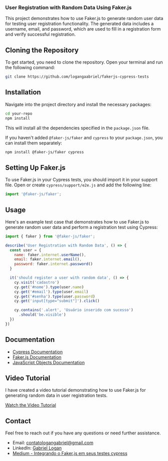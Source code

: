### User Registration with Random Data Using Faker.js

This project demonstrates how to use Faker.js to generate random user data for testing user registration functionality. The generated data includes a username, email, and password, which are used to fill in a registration form and verify successful registration.

## Cloning the Repository

To get started, you need to clone the repository. Open your terminal and run the following command:

```bash
git clone https://github.com/logangaabriel/fakerjs-cypress-tests
```

## Installation

Navigate into the project directory and install the necessary packages:

```bash
cd your-repo
npm install
```

This will install all the dependencies specified in the `package.json` file.

If you haven't added `@faker-js/faker` and `cypress` to your `package.json`, you can install them separately:

```bash
npm install @faker-js/faker cypress
```

## Setting Up Faker.js

To use Faker.js in your Cypress tests, you should import it in your support file. Open or create `cypress/support/e2e.js` and add the following line:

```javascript
import '@faker-js/faker';
```

## Usage

Here's an example test case that demonstrates how to use Faker.js to generate random user data and perform a registration test using Cypress:

```javascript
import { faker } from '@faker-js/faker';

describe('User Registration with Random Data', () => {
  const user = {
    name: faker.internet.userName(),
    email: faker.internet.email(),
    password: faker.internet.password()
  }

  it('should register a user with random data', () => {
    cy.visit('cadastro')
    cy.get('#nome').type(user.name)
    cy.get('#email').type(user.email)
    cy.get('#senha').type(user.password)
    cy.get('input[type="submit"]').click()

    cy.contains('.alert', 'Usuário inserido com sucesso')
      .should('be.visible')
  })
})
```

## Documentation

- [Cypress Documentation](https://docs.cypress.io)
- [Faker.js Documentation](https://fakerjs.dev/)
- [JavaScript Objects Documentation](https://developer.mozilla.org/en-US/docs/Web/JavaScript/Guide/Working_with_Objects)

## Video Tutorial

I have created a video tutorial demonstrating how to use Faker.js for generating random data in user registration tests. 

[Watch the Video Tutorial](https://youtu.be/f_-aBnAkRNM)

## Contact

Feel free to reach out if you have any questions or need further assistance.

- Email: [contatologangabriel@gmail.com](contatologangabriel@gmail.com)
- LinkedIn: [Gabriel Logan](https://www.linkedin.com/in/gabriel-logan/)
- [Medium - Integrando o Faker.js em seus testes cypress](https://medium.com/@gabriellogan.0804/integrando-o-faker-js-em-seus-testes-cypress-b98e4ec4db8e)

